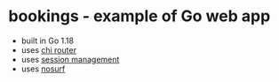 # bookings - example of Go web app

- built in Go 1.18
- uses [chi router](https://github.com/go-chi/chi/v5)
- uses [session management](https://github.com/alexedwards/scs/v2)
- uses [nosurf](https://github.com/justinas/nosurf)